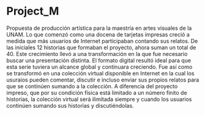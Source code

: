 # Project_M
Propuesta de producción artística para la maestría en artes visuales de la UNAM.
Lo que comenzó como una docena de tarjetas impresas creció a medida que más usuarios de Internet participaban contando sus relatos. De las iniciales 12 historias que formaban el proyecto, ahora suman un total de 40. Este crecimiento llevó a una transformación en la que fue necesario buscar una presentación distinta. El formato digital resultó ideal para que esta serie tuviera un alcance global y continuara  creciendo.  Fue así como se transformó en una colección virtual disponible en Internet en la cual los usuraios pueden comentar, discutir e incluso enviar sus propios relatos para que se continúen sumando a la colección. 
A diferencia del proyecto impreso, que por su condición física está limitado a un número finito de historias, la colección virtual será ilimitada siempre y cuando los usuarios continúen sumando sus historias y discutiéndolas. 
